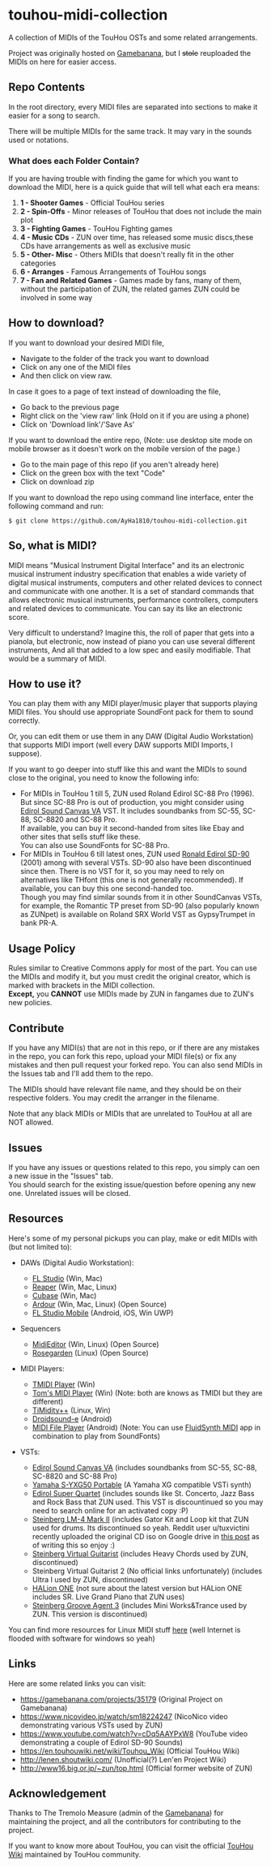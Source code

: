 # touhou-midi-collection
A collection of MIDIs of the TouHou OSTs and some related arrangements.

Project was originally hosted on [Gamebanana](https://gamebanana.com/projects/35179), but I ~~stole~~ reuploaded the MIDIs on here for easier access.

## Repo Contents
In the root directory, every MIDI files are separated into sections to make it easier for a song to search.

There will be multiple MIDIs for the same track. It may vary in the sounds used or notations.

### What does each Folder Contain?
If you are having trouble with finding the game for which you want to download the MIDI, here is a quick guide that will tell what each era means:
  1. **1 - Shooter Games** - Official TouHou series
  2. **2 - Spin-Offs** - Minor releases of TouHou that does not include the main plot
  3. **3 - Fighting Games** - TouHou Fighting games
  4. **4 - Music CDs** - ZUN over time, has released some music discs,these CDs have arrangements as well as exclusive music
  5. **5 - Other- Misc** - Others MIDIs that doesn\'t really fit in the other categories
  6. **6 - Arranges** - Famous Arrangements of TouHou songs
  7. **7 - Fan and Related Games** - Games made by fans, many of them, without the participation of ZUN, the related games ZUN could be involved in some way

## How to download?
If you want to download your desired MIDI file,
  - Navigate to the folder of the track you want to download
  - Click on any one of the MIDI files
  - And then click on view raw.

In case it goes to a page of text instead of downloading the file,
  - Go back to the previous page
  - Right click on the 'view raw' link (Hold on it if you are using a phone)
  - Click on 'Download link'/'Save As'

If you want to download the entire repo, (Note: use desktop site mode on mobile browser as it doesn't work on the mobile version of the page.)
  - Go to the main page of this repo (if you aren't already here)
  - Click on the green box with the text "Code"
  - Click on download zip

If you want to download the repo using command line interface, enter the following command and run:
```
$ git clone https://github.com/AyHa1810/touhou-midi-collection.git
```

## So, what is MIDI?
MIDI means "Musical Instrument Digital Interface" and its an electronic musical instrument industry specification that enables a wide variety of digital musical instruments, computers and other related devices to connect and communicate with one another. It is a set of standard commands that allows electronic musical instruments, performance controllers, computers and related devices to communicate. You can say its like an electronic score.

Very difficult to understand? Imagine this, the roll of paper that gets into a pianola, but electronic, now instead of piano you can use several different instruments, And all that added to a low spec and easily modifiable. That would be a summary of MIDI.

## How to use it?
You can play them with any MIDI player/music player that supports playing MIDI files. You should use appropriate SoundFont pack for them to sound correctly.

Or, you can edit them or use them in any DAW (Digital Audio Workstation) that supports MIDI import (well every DAW supports MIDI Imports, I suppose).

If you want to go deeper into stuff like this and want the MIDIs to sound close to the original, you need to know the following info:
  - For MIDIs in TouHou 1 till 5, ZUN used Roland Edirol SC-88 Pro (1996). But since SC-88 Pro is out of production, you might consider using [Edirol Sound Canvas VA](https://www.roland.com/us/products/rc_sound_canvas_va/) VST. It includes soundbanks from SC-55, SC-88, SC-8820 and SC-88 Pro. \
  If available, you can buy it second-handed from sites like Ebay and other sites that sells stuff like these. \
  You can also use SoundFonts for SC-88 Pro.
  - For MIDIs in TouHou 6 till latest ones, ZUN used [Ronald Edirol SD-90](https://www.roland.com/global/products/sd-90/) (2001) among with several VSTs. SD-90 also have been discontinued since then. There is no VST for it, so you may need to rely on alternatives like THfont (this one is not generally recommended). If available, you can buy this one second-handed too. \
  Though you may find similar sounds from it in other SoundCanvas VSTs, for example, the Romantic TP preset from SD-90 (also popularly known as ZUNpet) is available on Roland SRX World VST as GypsyTrumpet in bank PR-A.

## Usage Policy
Rules similar to Creative Commons apply for most of the part. You can use the MIDIs and modify it, but you must credit the original creator, which is marked with brackets in the MIDI collection. \
**Except,** you **CANNOT** use MIDIs made by ZUN in fangames due to ZUN's new policies.

## Contribute
If you have any MIDI(s) that are not in this repo, or if there are any mistakes in the repo, you can fork this repo, upload your MIDI file(s) or fix any mistakes and then pull request your forked repo. You can also send MIDIs in the Issues tab and I'll add them to the repo.

The MIDIs should have relevant file name, and they should be on their respective folders. You may credit the arranger in the filename.

Note that any black MIDIs or MIDIs that are unrelated to TouHou at all are NOT allowed.

## Issues
If you have any issues or questions related to this repo, you simply can oen a new issue in the "Issues" tab. \
You should search for the existing issue/question before opening any new one. Unrelated issues will be closed.

## Resources
Here's some of my personal pickups you can play, make or edit MIDIs with (but not limited to):

- DAWs (Digital Audio Workstation):
  - [FL Studio](https://www.image-line.com/) (Win, Mac)
  - [Reaper](https://www.reaper.fm/) (Win, Mac, Linux)
  - [Cubase](https://www.steinberg.net/cubase/) (Win, Mac)
  - [Ardour](https://ardour.org/) (Win, Mac, Linux) (Open Source)
  - [FL Studio Mobile](https://www.image-line.com/fl-studio-mobile/) (Android, iOS, Win UWP)

- Sequencers
  - [MidiEditor](http://www.midieditor.org/) (Win, Linux) (Open Source)
  - [Rosegarden](http://www.rosegardenmusic.com/) (Linux) (Open Source)

- MIDI Players:
  - [TMIDI Player](https://blackmidi.fandom.com/wiki/Software:TMIDI_Player) (Win)
  - [Tom's MIDI Player](https://www.grandgent.com/tom/projects/tmidi/) (Win) (Note: both are knows as TMIDI but they are different)
  - [TiMidity++](http://timidity.sourceforge.net/) (Linux, Win)
  - [Droidsound-e](https://droidsound-e.web.app/) (Android)
  - [MIDI File Player](https://play.google.com/store/apps/details?id=net.volcanomobile.midifileplayer) (Android) (Note: You can use [FluidSynth MIDI](https://play.google.com/store/apps/details?id=net.volcanomobile.fluidsynthmidi) app in combination to play from SoundFonts)

- VSTs:
  - [Edirol Sound Canvas VA](https://www.roland.com/us/products/rc_sound_canvas_va/) (includes soundbanks from SC-55, SC-88, SC-8820 and SC-88 Pro)
  - [Yamaha S-YXG50 Portable](https://archive.org/details/yamaha_syxg50_vsti) (A Yamaha XG compatible VSTi synth)
  - [Edirol Super Quartet](https://www.roland.com/global/products/hq_super_quartet/) (includes sounds like St. Concerto, Jazz Bass and Rock Bass that ZUN used. This VST is discountinued so you may need to search online for an activated copy :P)
  - [Steinberg LM-4 Mark II](https://www.kvraudio.com/product/lm_4_markii_by_steinberg) (includes Gator Kit and Loop kit that ZUN used for drums. Its discontinued so yeah. Reddit user u/tuxvictini recently uploaded the original CD iso on Google drive in [this post](https://www.reddit.com/user/tuxvictini/comments/13zk9j6/lm4_mkii_soundkits/?utm_source=share&utm_medium=web2x&context=3) as of writing this so enjoy :)
  - [Steinberg Virtual Guitarist](https://www.kvraudio.com/product/virtual-guitarist-by-steinberg) (includes Heavy Chords used by ZUN, discontinued)
  - Steinberg Virtual Guitarist 2 (No official links unfortunately) (includes Ultra I used by ZUN, discontinued)
  - [HALion ONE](https://www.steinberg.net/vst-instruments/halion/) (not sure about the latest version but HALion ONE includes SR. Live Grand Piano that ZUN uses)
  - [Steinberg Groove Agent 3](https://www.kvraudio.com/product/groove-agent-3-by-steinberg) (includes Mini Works&Trance used by ZUN. This version is discontinued)

You can find more resources for Linux MIDI stuff [here](http://linux-sound.org/midi.html) (well Internet is flooded with software for windows so yeah)


## Links
Here are some related links you can visit:
  - https://gamebanana.com/projects/35179 (Original Project on Gamebanana)
  - https://www.nicovideo.jp/watch/sm18224247 (NicoNico video demonstrating various VSTs used by ZUN)
  - https://www.youtube.com/watch?v=cDq5AAYPxW8 (YouTube video demonstrating a couple of Edirol SD-90 Sounds)
  - https://en.touhouwiki.net/wiki/Touhou_Wiki (Official TouHou Wiki)
  - http://lenen.shoutwiki.com/ (Unofficial(?) Len'en Project Wiki)
  - http://www16.big.or.jp/~zun/top.html (Official former website of ZUN)

## Acknowledgement 
Thanks to The Tremolo Measure (admin of the [Gamebanana](https://gamebanana.com/projects/35179)) for maintaining the project, and all the contributors for contributing to the project.

If you want to know more about TouHou, you can visit the official [TouHou Wiki](https://en.touhouwiki.net/wiki/Touhou_Wiki) maintained by TouHou community.
